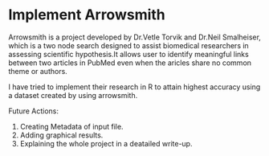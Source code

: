 # Implement Arrowsmith
Arrowsmith is a project developed by Dr.Vetle Torvik and Dr.Neil Smalheiser, which is a two node search designed to assist biomedical researchers in assessing scientific hypothesis.It allows user to identify meaningful links between two articles in PubMed even when the aricles share no common theme or authors.

I have tried to implement their research in R to attain highest accuracy using a dataset created by using arrowsmith. 

Future Actions:
1. Creating Metadata of input file.
2. Adding graphical results.
3. Explaining the whole project in a deatailed write-up.
